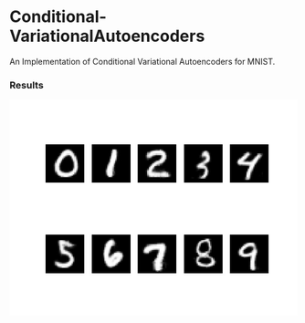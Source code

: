 # Conditional-VariationalAutoencoders
An Implementation of Conditional Variational Autoencoders for MNIST.

### Results

![results](/images/gif/result.gif)

